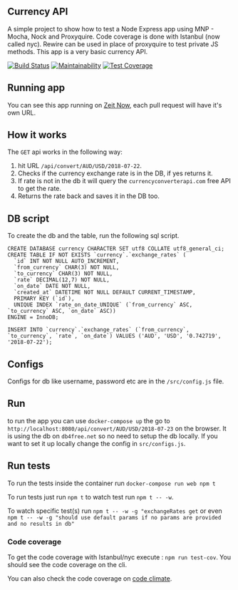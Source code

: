 ## Currency API

A simple project to show how to test a Node Express app using MNP - Mocha, Nock and Proxyquire.
Code coverage is done with Istanbul (now called nyc). Rewire can be used in place of 
proxyquire to test private JS methods. This app is a very basic currency API.

[![Build Status](https://travis-ci.org/geshan/currency-api.svg?branch=master)](https://travis-ci.org/geshan/currency-api) [![Maintainability](https://api.codeclimate.com/v1/badges/54eef9745fdb3b5c5476/maintainability)](https://codeclimate.com/github/geshan/currency-api/maintainability) [![Test Coverage](https://api.codeclimate.com/v1/badges/54eef9745fdb3b5c5476/test_coverage)](https://codeclimate.com/github/geshan/currency-api/test_coverage)

## Running app

You can see this app running on [Zeit Now](https://currency-api-nodejs.now.sh/api/convert/USD/AUD/2018-10-05), each pull request will have it's own URL.

## How it works

The `GET` api works in the following way:

1. hit URL `/api/convert/AUD/USD/2018-07-22`.
1. Checks if the currency exchange rate is in the DB, if yes returns it.
1. If rate is not in the db it will query the `currencyconverterapi.com` free API to get the rate.
1. Returns the rate back and saves it in the DB too.

## DB script

To create the db and the table, run the following sql script.

```
CREATE DATABASE currency CHARACTER SET utf8 COLLATE utf8_general_ci;
CREATE TABLE IF NOT EXISTS `currency`.`exchange_rates` (
  `id` INT NOT NULL AUTO_INCREMENT,
  `from_currency` CHAR(3) NOT NULL,
  `to_currency` CHAR(3) NOT NULL,
  `rate` DECIMAL(12,7) NOT NULL,
  `on_date` DATE NOT NULL,
  `created_at` DATETIME NOT NULL DEFAULT CURRENT_TIMESTAMP,
  PRIMARY KEY (`id`),
  UNIQUE INDEX `rate_on_date_UNIQUE` (`from_currency` ASC, `to_currency` ASC, `on_date` ASC))
ENGINE = InnoDB;

INSERT INTO `currency`.`exchange_rates` (`from_currency`, `to_currency`, `rate`, `on_date`) VALUES ('AUD', 'USD', '0.742719', '2018-07-22');

```

## Configs

Configs for db like username, password etc are in the `/src/config.js` file.

## Run

to run the app you can use `docker-compose up` the go to `http://localhost:8080/api/convert/AUD/USD/2018-07-23` on the browser. It is using the db on 
`db4free.net` so no need to setup the db locally. If you want to set it up locally change the config
in `src/configs.js`.

## Run tests

To run the tests inside the container run `docker-compose run web npm t`

To run tests just run `npm t` to watch test run `npm t -- -w`.

To watch specific test(s) run `npm t -- -w -g "exchangeRates get` or even
`npm t -- -w -g "should use default params if no params are provided and no results in db"`

### Code coverage

To get the code coverage with Istanbul/nyc execute : `npm run test-cov`. You should see the code coverage on the cli.

You can also check the code coverage on [code climate](https://codeclimate.com/github/geshan/currency-api/src/exchangeRates.js/source).
